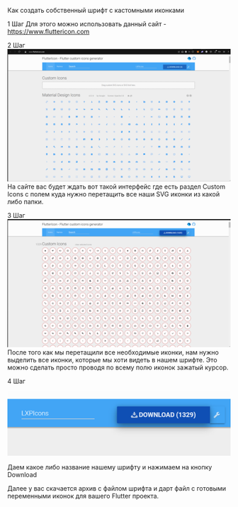 Как создать собственный шрифт с кастомными иконками

1 Шаг
Для этого можно использовать данный сайт - https://www.fluttericon.com

2 Шаг 
![Alt text](image.png)
На сайте вас будет ждать вот такой интерфейс где есть раздел Custom Icons с полем куда нужно перетащить все наши SVG иконки из какой либо папки.

3 Шаг
![Alt text](image-1.png)
После того как мы перетащили все необходимые иконки, нам нужно выделить все иконки, которые мы хоти видеть в нашем шрифте. Это можно сделать просто проводя по всему полю иконок зажатый курсор. 

4 Шаг

![Alt text](image-2.png)

Даем какое либо название нашему шрифту и нажимаем на кнопку Download


Далее у вас скачается архив с файлом шрифта и дарт файл с готовыми переменными иконок для вашего Flutter проекта.


